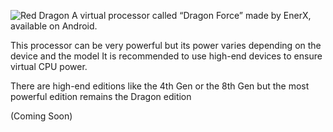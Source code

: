 ![Red Dragon](https://github.com/EnerX-Inc/Dragon-Force/assets/107308203/8aa01d58-ce34-41f0-aa01-c66e5fbebdb6)
A virtual processor called “Dragon Force” made by EnerX, available
on Android.

This processor can be very powerful but its power varies depending on the device and the model
It is recommended to use high-end devices to ensure virtual CPU power.

There are high-end editions like the 4th Gen or the 8th Gen but the most powerful edition remains the Dragon edition

(Coming Soon)

